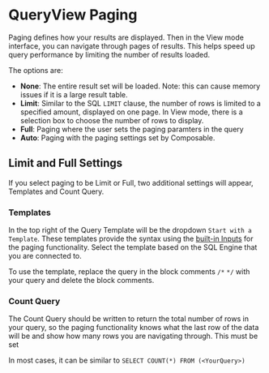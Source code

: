 # QueryView Paging

Paging defines how your results are displayed. Then in the View mode interface, you can navigate through pages of results. This helps speed up query performance by limiting the number of results loaded.

The options are:

- **None**: The entire result set will be loaded. Note: this can cause memory issues if it is a large result table.
- **Limit**: Similar to the SQL `LIMIT` clause, the number of rows is limited to a specified amount, displayed on one page. In View mode, there is a selection box to choose the number of rows to display.
- **Full**: Paging where the user sets the paging paramters in the query
- **Auto**: Paging with the paging settings set by Composable.

## Limit and Full Settings

If you select paging to be Limit or Full, two additional settings will appear, Templates and Count Query.

### Templates

In the top right of the Query Template will be the dropdown `Start with a Template`. These templates provide the syntax using the [built-in Inputs](./Inputs.md#Built-In-Inputs) for the paging functionality. Select the template based on the SQL Engine that you are connected to. 

To use the template, replace the query in the block comments `/*` `*/` with your query and delete the block comments.

### Count Query

The Count Query should be written to return the total number of rows in your query, so the paging functionality knows what the last row of the data will be and show how many rows you are navigating through. This must be set

In most cases, it can be similar to `SELECT COUNT(*) FROM (<YourQuery>)`

